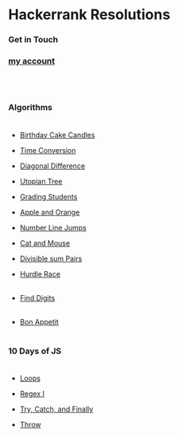 # Hackerrank Resolutions

### Get in Touch

### [my account](https://www.hackerrank.com/eltoncampos36) <br/>

<br/>
<br/>

### Algorithms<br/><br/>

- [Birthday Cake Candles](https://www.hackerrank.com/challenges/birthday-cake-candles/problem) <br/>

- [Time Conversion](https://www.hackerrank.com/challenges/time-conversion/problem?h_r=next-challenge&h_v=zen) <br/>

- [Diagonal Difference](https://www.hackerrank.com/challenges/diagonal-difference/problem) <br/>

- [Utopian Tree](https://www.hackerrank.com/challenges/utopian-tree/problem?h_r=next-challenge&h_v=zen) <br/>

- [Grading Students](https://www.hackerrank.com/challenges/grading/problem) <br/>

- [Apple and Orange](https://www.hackerrank.com/challenges/apple-and-orange/problem?h_r=next-challenge&h_v=zen) <br/>

- [Number Line Jumps](https://www.hackerrank.com/challenges/kangaroo/problem?h_r=next-challenge&h_v=zen&h_r=next-challenge&h_v=zen) <br/>

- [Cat and Mouse](https://www.hackerrank.com/challenges/cats-and-a-mouse/problem?isFullScreen=true) <br/>

- [Divisible sum Pairs](https://www.hackerrank.com/challenges/divisible-sum-pairs/problem?isFullScreen=true) <br/>

- [Hurdle Race](https://www.hackerrank.com/challenges/the-hurdle-race/problem?isFullScreen=true) <br/>
  <br/>

- [Find Digits](https://www.hackerrank.com/challenges/find-digits/problem?isFullScreen=true) <br/>
  <br/>

- [Bon Appetit](https://www.hackerrank.com/challenges/bon-appetit/problem?isFullScreen=true) <br/>
  <br/>

### 10 Days of JS<br/><br/>

- [Loops](https://www.hackerrank.com/challenges/js10-loops/problem?h_r=next-challenge&h_v=zen&h_r=next-challenge&h_v=zen) <br/>

- [Regex I](https://www.hackerrank.com/challenges/js10-regexp-1/problem?h_r=next-challenge&h_v=zen&h_r=next-challenge&h_v=zen&h_r=next-challenge&h_v=zen) <br/>

- [Try, Catch, and Finally](https://www.hackerrank.com/challenges/js10-try-catch-and-finally/problem?h_r=next-challenge&h_v=zen&h_r=next-challenge&h_v=zen&h_r=next-challenge&h_v=zen&h_r=next-challenge&h_v=zen) <br/>

- [Throw](https://www.hackerrank.com/challenges/js10-throw/problem?h_r=next-challenge&h_v=zen&h_r=next-challenge&h_v=zen&h_r=next-challenge&h_v=zen&h_r=next-challenge&h_v=zen&h_r=next-challenge&h_v=zen) <br/>
